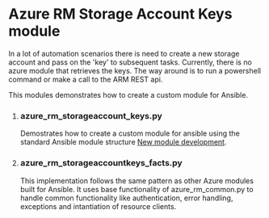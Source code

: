 <h1>Azure RM Storage Account Keys module</h1>
<p>In a lot of automation scenarios there is need to create a new storage account and pass on the 'key' to subsequent tasks. Currently, there is no azure module that retrieves the keys. The way around is to run a powershell command or make a call to the ARM REST api.</p>
<p>This modules demonstrates how to create a custom module for Ansible.</p>
<ol>
  <li>
    <h3><strong>azure_rm_storageaccount_keys.py</strong></h3>
    <p>Demostrates how to create a custom module for ansible using the standard Ansible module structure <a href="http://docs.ansible.com/ansible/latest/dev_guide/developing_modules_general.html">New module development</a>.
    </p>
  </li>
  <li>
    <h3><strong>azure_rm_storageaccountkeys_facts.py</strong></h3>
    <p>
      This implementation follows the same pattern as other Azure modules built for Ansible. It uses base functionality of azure_rm_common.py to handle common functionality like authentication, error handling, exceptions and intantiation of resource clients.
    </p>
  </li>
</ol>

